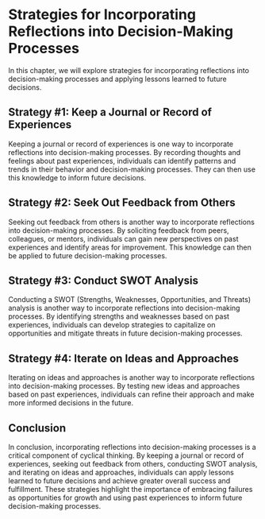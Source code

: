 Strategies for Incorporating Reflections into Decision-Making Processes
================================================================================================================================

In this chapter, we will explore strategies for incorporating reflections into decision-making processes and applying lessons learned to future decisions.

Strategy #1: Keep a Journal or Record of Experiences
----------------------------------------------------

Keeping a journal or record of experiences is one way to incorporate reflections into decision-making processes. By recording thoughts and feelings about past experiences, individuals can identify patterns and trends in their behavior and decision-making processes. They can then use this knowledge to inform future decisions.

Strategy #2: Seek Out Feedback from Others
------------------------------------------

Seeking out feedback from others is another way to incorporate reflections into decision-making processes. By soliciting feedback from peers, colleagues, or mentors, individuals can gain new perspectives on past experiences and identify areas for improvement. This knowledge can then be applied to future decision-making processes.

Strategy #3: Conduct SWOT Analysis
----------------------------------

Conducting a SWOT (Strengths, Weaknesses, Opportunities, and Threats) analysis is another way to incorporate reflections into decision-making processes. By identifying strengths and weaknesses based on past experiences, individuals can develop strategies to capitalize on opportunities and mitigate threats in future decision-making processes.

Strategy #4: Iterate on Ideas and Approaches
--------------------------------------------

Iterating on ideas and approaches is another way to incorporate reflections into decision-making processes. By testing new ideas and approaches based on past experiences, individuals can refine their approach and make more informed decisions in the future.

Conclusion
----------

In conclusion, incorporating reflections into decision-making processes is a critical component of cyclical thinking. By keeping a journal or record of experiences, seeking out feedback from others, conducting SWOT analysis, and iterating on ideas and approaches, individuals can apply lessons learned to future decisions and achieve greater overall success and fulfillment. These strategies highlight the importance of embracing failures as opportunities for growth and using past experiences to inform future decision-making processes.


